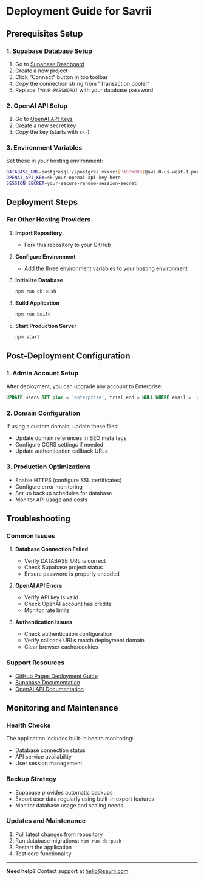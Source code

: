# Deployment Guide for Savrii

## Prerequisites Setup

### 1. Supabase Database Setup
1. Go to [Supabase Dashboard](https://supabase.com/dashboard/projects)
2. Create a new project
3. Click "Connect" button in top toolbar
4. Copy the connection string from "Transaction pooler"
5. Replace `[YOUR-PASSWORD]` with your database password

### 2. OpenAI API Setup
1. Go to [OpenAI API Keys](https://platform.openai.com/api-keys)
2. Create a new secret key
3. Copy the key (starts with `sk-`)

### 3. Environment Variables
Set these in your hosting environment:

```bash
DATABASE_URL=postgresql://postgres.xxxxx:[PASSWORD]@aws-0-us-west-1.pooler.supabase.com:6543/postgres
OPENAI_API_KEY=sk-your-openai-api-key-here
SESSION_SECRET=your-secure-random-session-secret
```

## Deployment Steps

### For Other Hosting Providers

1. **Import Repository**
   - Fork this repository to your GitHub

2. **Configure Environment**
   - Add the three environment variables to your hosting environment

3. **Initialize Database**
   ```bash
   npm run db:push
   ```

4. **Build Application**
   ```bash
   npm run build
   ```

5. **Start Production Server**
   ```bash
   npm start
   ```

## Post-Deployment Configuration

### 1. Admin Account Setup
After deployment, you can upgrade any account to Enterprise:

```sql
UPDATE users SET plan = 'enterprise', trial_end = NULL WHERE email = 'your-email@example.com';
```

### 2. Domain Configuration
If using a custom domain, update these files:
- Update domain references in SEO meta tags
- Configure CORS settings if needed
- Update authentication callback URLs

### 3. Production Optimizations
- Enable HTTPS (configure SSL certificates)
- Configure error monitoring
- Set up backup schedules for database
- Monitor API usage and costs

## Troubleshooting

### Common Issues

1. **Database Connection Failed**
   - Verify DATABASE_URL is correct
   - Check Supabase project status
   - Ensure password is properly encoded

2. **OpenAI API Errors**
   - Verify API key is valid
   - Check OpenAI account has credits
   - Monitor rate limits

3. **Authentication Issues**
   - Check authentication configuration
   - Verify callback URLs match deployment domain
   - Clear browser cache/cookies

### Support Resources
- [GitHub Pages Deployment Guide](https://docs.github.com/en/pages)
- [Supabase Documentation](https://supabase.com/docs)
- [OpenAI API Documentation](https://platform.openai.com/docs)

## Monitoring and Maintenance

### Health Checks
The application includes built-in health monitoring:
- Database connection status
- API service availability
- User session management

### Backup Strategy
- Supabase provides automatic backups
- Export user data regularly using built-in export features
- Monitor database usage and scaling needs

### Updates and Maintenance
1. Pull latest changes from repository
2. Run database migrations: `npm run db:push`
3. Restart the application
4. Test core functionality

---

**Need help?** Contact support at hello@savrii.com